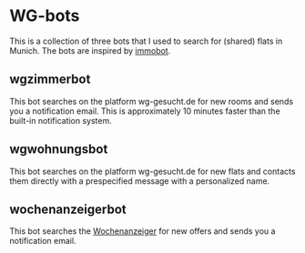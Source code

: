 # WG-bots

This is a collection of three bots that I used to search for (shared) flats in Munich. The bots are inspired by [immobot](https://github.com/nickirk/immo).

## wgzimmerbot

This bot searches on the platform wg-gesucht.de for new rooms and sends you a notification email. This is approximately 10 minutes faster than the built-in notification system. 

## wgwohnungsbot

This bot searches on the platform wg-gesucht.de for new flats and contacts them directly with a prespecified message with a personalized name. 

## wochenanzeigerbot

This bot searches the [Wochenanzeiger](https://www.wochenanzeiger.de/mietangebote/) for new offers and sends you a notification email.
